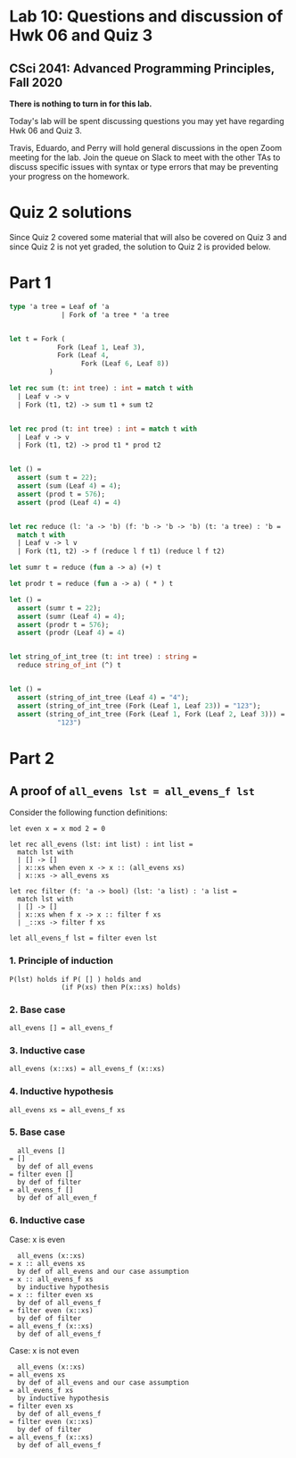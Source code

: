 # Lab 10: Questions and discussion of Hwk 06 and Quiz 3

## CSci 2041: Advanced Programming Principles, Fall 2020

**There is nothing to turn in for this lab.**

Today's lab will be spent discussing questions you may yet have
regarding Hwk 06 and Quiz 3.

Travis, Eduardo, and Perry will hold general discussions in the open
Zoom meeting for the lab. Join the queue on Slack to meet with the other TAs
to discuss specific issues with syntax or type errors that may be preventing
your progress on the homework.

# Quiz 2 solutions

Since Quiz 2 covered some material that will also be covered on Quiz 3
and since Quiz 2 is not yet graded, the solution to Quiz 2 is provided
below.

# Part 1
```ocaml
type 'a tree = Leaf of 'a
             | Fork of 'a tree * 'a tree


let t = Fork (
            Fork (Leaf 1, Leaf 3),
            Fork (Leaf 4,
                  Fork (Leaf 6, Leaf 8))
          )

let rec sum (t: int tree) : int = match t with
  | Leaf v -> v
  | Fork (t1, t2) -> sum t1 + sum t2


let rec prod (t: int tree) : int = match t with
  | Leaf v -> v
  | Fork (t1, t2) -> prod t1 * prod t2


let () = 
  assert (sum t = 22);
  assert (sum (Leaf 4) = 4);
  assert (prod t = 576);
  assert (prod (Leaf 4) = 4)


let rec reduce (l: 'a -> 'b) (f: 'b -> 'b -> 'b) (t: 'a tree) : 'b =
  match t with
  | Leaf v -> l v
  | Fork (t1, t2) -> f (reduce l f t1) (reduce l f t2)

let sumr t = reduce (fun a -> a) (+) t

let prodr t = reduce (fun a -> a) ( * ) t

let () = 
  assert (sumr t = 22);
  assert (sumr (Leaf 4) = 4);
  assert (prodr t = 576);
  assert (prodr (Leaf 4) = 4)


let string_of_int_tree (t: int tree) : string =
  reduce string_of_int (^) t


let () =
  assert (string_of_int_tree (Leaf 4) = "4");
  assert (string_of_int_tree (Fork (Leaf 1, Leaf 23)) = "123");
  assert (string_of_int_tree (Fork (Leaf 1, Fork (Leaf 2, Leaf 3))) = 
            "123")
```

# Part 2

## A proof of ``all_evens lst = all_evens_f lst``

Consider the following function definitions:
```
let even x = x mod 2 = 0
           
let rec all_evens (lst: int list) : int list =
  match lst with
  | [] -> []
  | x::xs when even x -> x :: (all_evens xs)
  | x::xs -> all_evens xs

let rec filter (f: 'a -> bool) (lst: 'a list) : 'a list =
  match lst with
  | [] -> []
  | x::xs when f x -> x :: filter f xs
  | _::xs -> filter f xs

let all_evens_f lst = filter even lst
```

### 1. Principle of induction
```
P(lst) holds if P( [] ) holds and
             (if P(xs) then P(x::xs) holds)
```
### 2. Base case
``all_evens [] = all_evens_f ``

### 3. Inductive case
``all_evens (x::xs) = all_evens_f (x::xs)``

### 4. Inductive hypothesis
``all_evens xs = all_evens_f xs``

### 5. Base case
```
  all_evens []
= []
  by def of all_evens
= filter even []
  by def of filter
= all_evens_f []
  by def of all_even_f
```

### 6. Inductive case
Case: x is even
```
  all_evens (x::xs) 
= x :: all_evens xs
  by def of all_evens and our case assumption
= x :: all_evens_f xs
  by inductive hypothesis
= x :: filter even xs
  by def of all_evens_f
= filter even (x::xs)
  by def of filter
= all_evens_f (x::xs)
  by def of all_evens_f
```

Case: x is not even
```
  all_evens (x::xs) 
= all_evens xs
  by def of all_evens and our case assumption
= all_evens_f xs
  by inductive hypothesis
= filter even xs
  by def of all_evens_f
= filter even (x::xs)
  by def of filter
= all_evens_f (x::xs)
  by def of all_evens_f
```
